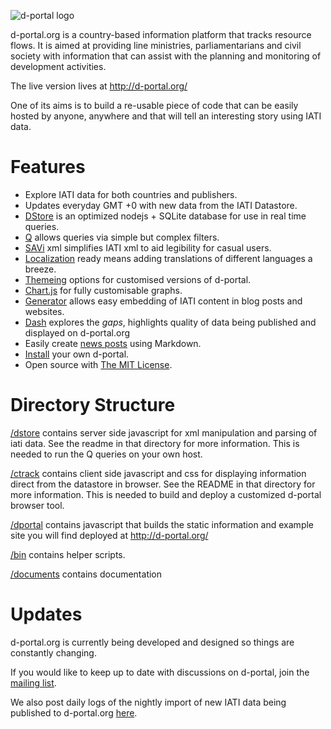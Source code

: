 ![d-portal logo](https://raw.githubusercontent.com/devinit/D-Portal/master/ctrack/art/dp_git_logo.460.png)
 
d-portal.org is a country-based information platform that tracks
resource flows. It is aimed at providing line ministries,
parliamentarians and civil society with information that can assist
with the planning and monitoring of development activities.

The live version lives at http://d-portal.org/

One of its aims is to build a re-usable piece of code that can be 
easily hosted by anyone, anywhere and that will tell an interesting 
story using IATI data.


Features
===================

- Explore IATI data for both countries and publishers.
- Updates everyday GMT +0 with new data from the IATI Datastore.
- [DStore](https://github.com/devinit/D-Portal/tree/master/dstore) is an
 optimized nodejs + SQLite database for use in real time queries.
- [Q](https://github.com/devinit/D-Portal/blob/master/documents/dstore_q.md) allows queries via simple but complex filters.
- [SAVi](https://github.com/devinit/D-Portal/blob/master/documents/savi.md) xml simplifies IATI xml to aid legibility for casual users.
- [Localization](https://github.com/devinit/D-Portal/blob/master/documents/translations.md) ready means adding translations of different languages a breeze.
- [Themeing](https://github.com/devinit/D-Portal/blob/master/documents/customisation.md) options for customised versions of d-portal.
- [Chart.js](https://github.com/devinit/D-Portal/blob/master/documents/customisation.md#chartjs) for fully customisable graphs.
- [Generator](https://github.com/devinit/D-Portal/blob/master/documents/ctrack_generator.md) allows easy embedding of IATI content in blog posts and websites.
- [Dash](https://github.com/devinit/D-Portal/blob/master/documents/dash.md) explores the *gaps*, highlights quality of data being published and displayed on d-portal.org
- Easily create [news posts](https://github.com/devinit/D-Portal/blob/master/documents/dstore_blog.md) using Markdown.
- [Install](https://github.com/devinit/D-Portal/blob/master/documents/ctrack_localtest.md) your own d-portal.
- Open source with [The MIT License](http://opensource.org/licenses/MIT).


Directory Structure
===================

[/dstore](https://github.com/devinit/D-Portal/tree/master/dstore) contains server side javascript for xml manipulation and 
parsing of iati data.  See the readme in that directory for more 
information. This is needed to run the Q queries on your own host.

[/ctrack](https://github.com/devinit/D-Portal/tree/master/ctrack) contains client side javascript and css for displaying 
information direct from the datastore in browser. See the README in 
that directory for more information. This is needed to build and 
deploy a customized d-portal browser tool.

[/dportal](https://github.com/devinit/D-Portal/tree/master/dportal) contains javascript that builds the static information and 
example site you will find deployed at http://d-portal.org/ 

[/bin](https://github.com/devinit/D-Portal/tree/master/bin) contains helper scripts.

[/documents](https://github.com/devinit/D-Portal/tree/master/documents) contains documentation


Updates
===================

d-portal.org is currently being developed and designed so things
are constantly changing.

If you would like to keep up to date with discussions on d-portal, 
join the [mailing list](https://groups.google.com/forum/#!forum/d-portal-list).

We also post daily logs of the nightly import of new IATI data being 
published to d-portal.org [here](https://groups.google.com/forum/#!forum/d-portal-logs).

